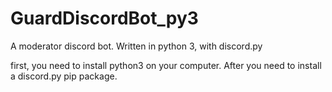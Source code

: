 # GuardDiscordBot_py3
A moderator discord bot. Written in python 3, with discord.py

first, you need to install python3 on your computer.
After you need to install a discord.py pip package.

